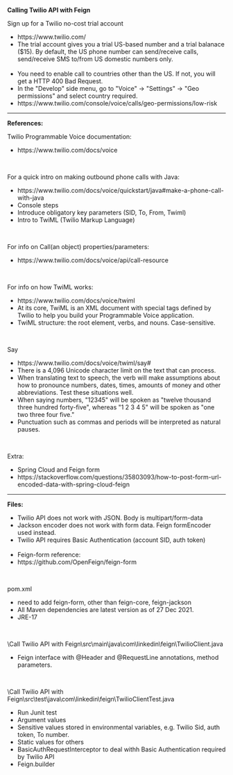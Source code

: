 <strong>Calling Twilio API with Feign</strong>

<p>Sign up for a Twilio no-cost trial account</p>
<ul>
<li>https://www.twilio.com/</li>
<li>The trial account gives you a trial US-based number and a trial balanace ($15). By default, the US phone number can send/receive calls, send/receive SMS to/from US domestic numbers only.</li>
<br>
  
<li>You need to enable call to countries other than the US. If not, you will get a HTTP 400 Bad Request.</li>
<li>In the "Develop" side menu, go to "Voice" -> "Settings" -> "Geo permissions" and select country required.</li>
<li>https://www.twilio.com/console/voice/calls/geo-permissions/low-risk</li>
</ul>

<hr>
<strong>References:</strong>

<p>Twilio Programmable Voice documentation:</p>
<ul>
  <li>https://www.twilio.com/docs/voice</li>
</ul>
<br>

<p>For a quick intro on making outbound phone calls with Java:</p>
<ul>  
<li>https://www.twilio.com/docs/voice/quickstart/java#make-a-phone-call-with-java
<li>Console steps
<li>Introduce obligatory key parameters (SID, To, From, Twiml)
<li>Intro to TwiML (Twilio Markup Language)
</ul>
<br>

<p>For info on Call(an object) properties/parameters:</p> 
<ul>
  <li>https://www.twilio.com/docs/voice/api/call-resource</li>
</ul>
<br>

<p>For info on how TwiML works:</p>
<ul>
<li>https://www.twilio.com/docs/voice/twiml</li>
<li>At its core, TwiML is an XML document with special tags defined by Twilio to help you build your Programmable Voice application.</li>
<li>TwiML structure: the root <Response> element, verbs, and nouns. Case-sensitive.</li>
</ul>
<br>

<p>Say</p>
<ul>
  <li>https://www.twilio.com/docs/voice/twiml/say#</li>
<li>There is a 4,096 Unicode character limit on the text that <Say> can process.</li>
<li>When translating text to speech, the <Say> verb will make assumptions about how to pronounce numbers, dates, times, amounts of money and other abbreviations. Test these situations well.</li>
<li>When saying numbers, "12345" will be spoken as "twelve thousand three hundred forty-five", whereas "1 2 3 4 5" will be spoken as "one two three four five."</li>
<li>Punctuation such as commas and periods will be interpreted as natural pauses.</li>
</ul>
<br>

<p>Extra:</p>
<ul>
<li>Spring Cloud and Feign form</li>
<li>https://stackoverflow.com/questions/35803093/how-to-post-form-url-encoded-data-with-spring-cloud-feign</li>
</ul>

<hr>
<strong>Files:</strong>
<ul>
<li>Twilio API does not work with JSON. Body is multipart/form-data</li>
<li>Jackson encoder does not work with form data. Feign formEncoder used instead.</li>
<li>Twilio API requires Basic Authentication (account SID, auth token)</li>
<br>
<li>Feign-form reference:</li>
<li>https://github.com/OpenFeign/feign-form</li>
</ul>
<br>

<p>pom.xml</p>
<ul>
<li>need to add feign-form, other than feign-core, feign-jackson</li>
<li>All Maven dependencies are latest version as of 27 Dec 2021.</li>
<li>JRE-17</li>
</ul>
<br>

<p>\Call Twilio API with Feign\src\main\java\com\linkedin\feign\TwilioClient.java</p>
<ul><li>Feign interface with @Header and @RequestLine annotations, method parameters.</ul></li>
<br>

<p>\Call Twilio API with Feign\src\test\java\com\linkedin\feign\TwilioClientTest.java</p>
<ul>
<li>Run Junit test</li>
<li>Argument values</li>
<li>Sensitive values stored in environmental variables, e.g. Twilio Sid, auth token, To number.</li>
<li>Static values for others</li>
<li>BasicAuthRequestInterceptor to deal withh Basic Authentication required by Twilio API</li>
<li>Feign.builder</li>
</ul>

